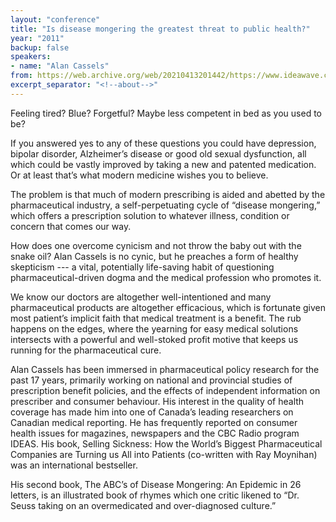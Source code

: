 ```yaml
---
layout: "conference"
title: "Is disease mongering the greatest threat to public health?"
year: "2011"
backup: false
speakers:
- name: "Alan Cassels"
from: https://web.archive.org/web/20210413201442/https://www.ideawave.ca/2011-conference/is-disease-mongering-the-greatest-threat-to-public-health
excerpt_separator: "<!--about-->"
---
```


Feeling tired? Blue? Forgetful? Maybe less competent in bed as you used to be?

If you answered yes to any of these questions you could have depression,
bipolar disorder, Alzheimer’s disease or good old sexual dysfunction, all
which could be vastly improved by taking a new and patented medication. Or at
least that’s what modern medicine wishes you to believe.

The problem is that much of modern prescribing is aided and abetted by the
pharmaceutical industry, a self-perpetuating cycle of “disease mongering,”
which offers a prescription solution to whatever illness, condition or concern
that comes our way.

How does one overcome cynicism and not throw the baby out with the snake oil?
Alan Cassels is no cynic, but he preaches a form of healthy skepticism --- a
vital, potentially life-saving habit of questioning pharmaceutical-driven
dogma and the medical profession who promotes it.

We know our doctors are altogether well-intentioned and many pharmaceutical
products are altogether efficacious, which is fortunate given most patient’s
implicit faith that medical treatment is a benefit. The rub happens on the
edges, where the yearning for easy medical solutions intersects with a
powerful and well-stoked profit motive that keeps us running for the
pharmaceutical cure.

<!--about-->

Alan Cassels has been immersed in pharmaceutical policy research for the
past 17 years, primarily working on national and provincial studies of
prescription benefit policies, and the effects of independent information on
prescriber and consumer behaviour. His interest in the quality of health
coverage has made him into one of Canada’s leading researchers on Canadian
medical reporting. He has frequently reported on consumer health issues for
magazines, newspapers and the CBC Radio program IDEAS. His book, Selling
Sickness: How the World’s Biggest Pharmaceutical Companies are Turning us All
into Patients (co-written with Ray Moynihan) was an international bestseller.

His second book, The ABC’s of Disease Mongering: An Epidemic in 26 letters, is
an illustrated book of rhymes which one critic likened to “Dr. Seuss taking on
an overmedicated and over-diagnosed culture.”
